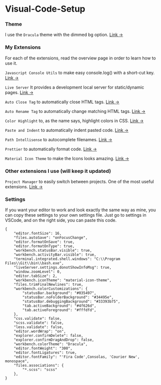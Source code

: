 # Visual-Code-Setup


### Theme

I use the `Dracula` theme with the dimmed bg option. [Link &rarr;](https://draculatheme.com/visual-studio-code/)

### My Extensions

For each of the extensions, read the overview page in order to learn how to use it.

`Javascript Console Utils` to make easy console.log() with a short-cut key. [Link &rarr;](https://marketplace.visualstudio.com/items?itemName=whtouche.vscode-js-console-utils)

`Live Server` It provides a development local server for static/dynamic pages. [Link &rarr;](https://github.com/ritwickdey/vscode-live-server/blob/master/docs/settings.md)

`Auto Close Tag` to automatically close HTML tags. [Link &rarr;](https://marketplace.visualstudio.com/items?itemName=formulahendry.auto-close-tag)

`Auto Rename Tag` to automatically change matching HTML tags. [Link &rarr;](https://marketplace.visualstudio.com/items?itemName=formulahendry.auto-rename-tag)

`Color Highlight` to, as the name says, highlight colors in CSS. [Link &rarr;](https://marketplace.visualstudio.com/items?itemName=naumovs.color-highlight)

`Paste and Indent` to automatically indent pasted code. [Link &rarr;](https://marketplace.visualstudio.com/items?itemName=Rubymaniac.vscode-paste-and-indent)

`Path Intellisense` to autocomplete filenames. [Link &rarr;](https://marketplace.visualstudio.com/items?itemName=christian-kohler.path-intellisense)

`Prettier` to automatically format code. [Link &rarr;](https://marketplace.visualstudio.com/items?itemName=esbenp.prettier-vscode)

`Material Icon Theme` to make the Icons looks amazing. [Link &rarr;](https://github.com/PKief/vscode-material-icon-theme)

### Other extensions I use (will keep it updated) 

`Project Manager` to easily switch between projects. One of the most useful extensions. [Link &rarr;](https://marketplace.visualstudio.com/items?itemName=alefragnani.project-manager)

### Settings

If you want your editor to work and look exactly the same way as mine, you can copy these settings to your own settings file. Just go to settings in VSCode, and on the right side, you can paste this code.

```
{
    "editor.fontSize": 16,
    "files.autoSave": "onFocusChange",
    "editor.formatOnSave": true,
    "editor.formatOnType": true,
    "workbench.statusBar.visible": true,
    "workbench.activityBar.visible": true,
    "terminal.integrated.shell.windows": "C:\\Program Files\\Git\\bin\\bash.exe",
    "liveServer.settings.donotShowInfoMsg": true,
    "window.zoomLevel": 0,
    "editor.tabSize": 2,
    "workbench.iconTheme": "material-icon-theme",
    "files.trimFinalNewlines": true,
    "workbench.colorCustomizations": {
        "statusBar.background": "#035497",
        "statusBar.noFolderBackground": "#34495e",
        "statusBar.debuggingBackground": "#33393b75",
        "tab.activeBackground": "#4f626d",
        "tab.activeForeground": "#fffdfd",
    },
    "css.validate": false,
    "scss.validate": false,
    "less.validate": false,
    "editor.wordWrap": "on",
    "explorer.confirmDelete": false,
    "explorer.confirmDragAndDrop": false,
    "workbench.colorTheme": "Dracula",
    "editor.fontWeight": "300",
    "editor.fontLigatures": true,
    "editor.fontFamily": "'Fira Code',Consolas, 'Courier New', monospace",
    "files.associations": {
        "*.scss": "scss"
    },
}
```

